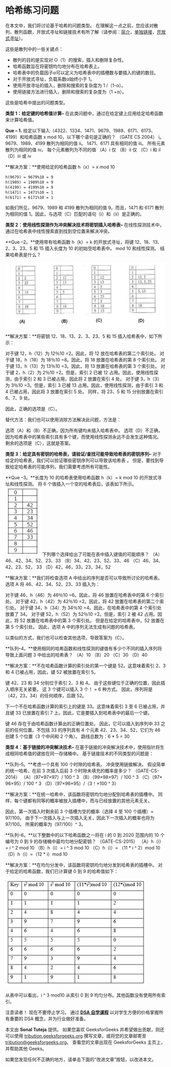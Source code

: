 # 哈希练习问题

在本文中，我们将讨论基于哈希的问题类型。 在理解这一点之前，您应该对散列，散列函数，开放式寻址和链接技术有所了解（请参阅：[简介](https://www.geeksforgeeks.org/hashing-set-1-introduction/)，[单独链接](https://www.geeksforgeeks.org/hashing-set-2-separate-chaining/)，[开放式寻址](https://www.geeksforgeeks.org/hashing-set-3-open-addressing/)）。

这些是散列中的一些关键点：

*   散列的目的是实现对 O（1）的搜索，插入和删除复杂性。
*   哈希函数旨在将密钥均匀地分布在哈希表上。
*   哈希表中的负载因子α可以定义为哈希表中的插槽数与要插入的键的数目。
*   对于开放式寻址，负载系数α始终小于 1。
*   使用开放寻址的插入，删除和搜索的复杂度为 1 /（1-α）。
*   使用链接方法进行插入，删除和搜索的复杂度为（1 +α）。

这些是哈希中提出的问题类型。

**类型 1：给定键的哈希值计算–**
在此类问题中，通过在给定键上应用给定哈希函数来计算哈希值。

**Que – 1\.** 给定以下输入（4322、1334、1471、9679、1989、6171、6173、4199）和哈希函数 x mod 10，以下哪个语句是正确的？ （GATE CS 2004）
i。 9679、1989、4199 散列为相同的值
ii。 1471、6171 具有相同的值
iii。 所有元素散列为相同的值
iv。 每个元素散列为不同的值
（A）i 仅
（B）ii 仅
（C）i 和 ii
（D）iii 或 iv

**解决方案：**使用给定的哈希函数 h（x）= x mod 10

```
h(9679) = 9679%10 = 9 
h(1989) = 1989%10 = 9 
h(4199) = 4199%10 = 9 
h(1471) = 1471%10 = 1 
h(6171) = 6171%10 = 1 

```

如我们所见，9679、1989 和 4199 散列为相同的值 9。而且，1471 和 6171 散列为相同的值 1。因此，与选项（C）匹配的语句（i）和（ii）是正确的。

**类型 2：使用线性探测作为冲突解决技术将密钥插入哈希表–**
在线性探测技术中，通过在哈希表中线性搜索直到找到空位置来解决冲突。

**Que –2。**使用带有哈希函数 h（k）= k 的开放式寻址，将键 12、18、13、2、3、23、5 和 15 插入长度为 10 的初始空哈希表中。 mod 10 和线性探测。 结果哈希表是什么？

![3](img/0b7af4e8cbb27c0bb2277b795b313a12.png)

**解决方案：**将密钥 12、18、13、2、3、23、5 和 15 插入哈希表中，如下所示：

对于键 12，h（12）为 12％10 =2。因此，将 12 放在哈希表的第二个索引处。
对于键 18，h（18）为 18％10 =8。因此，将 18 放置在哈希表的第 8 个索引处。
对于键 13，h（13）为 13％10 =3。因此，将 13 放置在哈希表的第 3 个索引处。
对于键 2，h（2）为 2％10 =2。但是，索引 2 已被 12 占用。因此，使用线性探测，由于索引 2 和 3 已被占用，因此将 2 放置在索引 4 处。
对于键 3，h（3）为 3％10 =3。但是，索引 3 已被 13 占用。因此，使用线性探测，由于索引 3 和 4 已被占用，因此将 3 放置在索引 5 处。
同样，将 23、5 和 15 分别放置在索引 6、7、9 处。

因此，正确的选项是（C）。

替代方法：我们也可以使用消除方法解决此问题，方法是：

选项（A）和（B）不正确，因为所有键均未插入哈希表中。
选项（D）不正确，因为哈希表中的某些索引具有多个键，而使用线性探测永远不会发生这种情况。
剩余的选项是（C），这就是答案。

**类型 3：给定具有密钥的哈希表，请验证/查找可能导致哈希表的密钥序列–**
对于给定的哈希表，我们可以验证哪些密钥序列可以导致该哈希表 。 但是，要找到导致给定哈希表的可能序列，我们需要考虑所有可能性。

**Que –3。**长度为 10 的哈希表使用哈希函数 h（k）= k mod 10 的开放式寻址和线性探测。 将 6 个值插入一个空的哈希表后，该表如下所示。
![4](img/6b85aab04f13f28a831ff70415a2a57d.png)
下列哪个选择给出了可能在表中插入键值的可能顺序？
（A）46、42、34、52、23、33
（B）34、42、23、52、33、46
（C）46、34、42、23、52， 33
（D）42，46，33，23，34，52

**解决方案：**我们将检查选项 A 中给出的序列是否可以导致所讨论的哈希表。 选项 A 将 46、42、34、52、23、33 插入为：

对于键 46，h（46）为 46％10 =6。因此，将 46 放置在哈希表中的第 6 个索引处。
对于键 42，h（42）为 42％10 =2。因此，将 42 放置在哈希表的第二个索引处。
对于键 34，h（34）为 34％10 =4。因此，在哈希表中的第 4 个索引处放置了 34。
对于键 52，h（52）为 52％10 =2。但是，索引 2 被 42 占用。因此，将 52 放置在哈希表中的第 3 个索引处。 但是在给定的哈希表中，52 放置在第 5 个索引处。 因此，选项 A 中的序列无法生成有问题的哈希表。

以类似的方式，我们也可以检查其他选项，导致答案为（C）。

**队列–4。**使用相同的哈希函数和线性探测的键值有多少个不同的插入序列将导致上面问题 3 中给出的哈希表？
（A）10
（B）20
（C）30
（D）40

**解决方案：**不在哈希函数计算的索引处的第一个键是 52。这意味着索引 2、3 和 4 已被占用，因此，键 52 被放置在索引 5。

键 42、23 和 34 分别位于索引 2、3 和 4。 由于这些键位于正确的位置，因此插入顺序无关紧要。 这 3 个键可以插入 3 个！ = 6 种方式。 因此，序列将是（42，23，34）的任何顺序，后跟 52。

下一个不在哈希函数计算的索引上的键是 33。这意味着索引 3 至 6 已被占用，并且键 33 已放置在索引 7 上。因此，它是要插入到哈希表中的最后一个键。

键 46 存在于由哈希函数计算出的正确位置处。 因此，它可以插入到序列中 33 之前的任何位置。不包括 33 的序列具有 4 个元素 42、23、34、52，它们为 46 创建 5 个位置（3 个中间和 2 个角）。
路线总数为：6 * 5 = 30

**类型 4：基于链接的冲突解决技术–**
在基于链接的冲突解决技术中，使用指针将生成相同哈希值的键放在同一存储桶中。 基于链接技术的不同类型的问题是：

**队列–5。**考虑一个具有 100 个时隙的哈希表。 冲突使用链接解决。 假设简单的统一哈希，在前 3 次插入后前 3 个时隙未填充的概率是多少？ （GATE-CS-2014）
（A）（97×97×97）/ 100 ^ 3
（B）（99×98×97）/ 100 ^ 3
（C）（97× 96×95）/ 100 ^ 3
（D）（97×96×95）/（3！×100 ^ 3）

**解决方案：**在统一哈希中，该函数将密钥均匀地分配到哈希表的插槽中。 同样，每个键都有同等的概率被放入插槽中，而与已经放置的其他元素无关。

因此，第一次插入时剩余前 3 个插槽为空的概率（选择 4 至 100 个插槽）= 97/100。 由于下一次插入与上一次插入无关，因此下一次插入的概率也将为 97/100。 所需的概率为（97/100）^ 3。

**队列–6。**以下整数中的以下哈希函数之一将在 i 的 0 到 2020 范围内的 10 个编号为 0 到 9 的存储桶中最均匀地分配密钥？ （GATE-CS-2015）
（A）h（i）= i ^ 2 mod 10
（B）h（i）= i ^ 3 mod 10
（C）h（i）= （11 * i ^ 2）mod 10
（D）h（i）=（12 * i）mod 10

**解决方案：**在均匀分发中，该函数将密钥均匀地分发到哈希表的插槽中。
对于给定的哈希函数，我们已计算键 0 到 9 的哈希值如下：

![5](img/cae9cff8ca23a09915ac7633739220ab.png)

从表中可以看出，i ^ 3 mod10 从索引 0 到 9 均匀分布。其他函数没有使用所有索引。

注意读者！ 现在不要停止学习。 通过 [**DSA 自学课程**](https://practice.geeksforgeeks.org/courses/dsa-self-paced?utm_source=geeksforgeeks&utm_medium=article&utm_campaign=gfg_article_dsa_content_bottom) 以对学生方便的价格掌握所有重要的 DSA 概念，并为行业做好准备。

本文由 **Sonal Tuteja** 提供。 如果您喜欢 GeeksforGeeks 并希望做出贡献，则还可以使用 [tribution.geeksforgeeks.org](https://contribute.geeksforgeeks.org/) 撰写文章，或将您的文章邮寄至 tribution@geeksforgeeks.org。 查看您的文章出现在 GeeksforGeeks 主页上，并帮助其他 Geeks。

如果您发现任何不正确的地方，请单击下面的“改进文章”按钮，以改进本文。